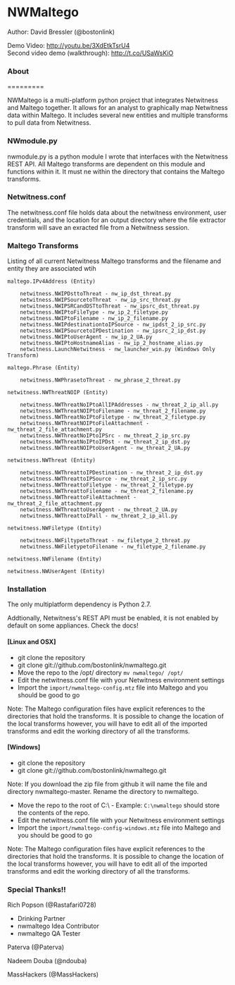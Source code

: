 ﻿NWMaltego
==========

Author: David Bressler (@bostonlink)  <br/>

Demo Video: http://youtu.be/3XdEtkTsrU4<br/>
Second video demo (walkthrough): http://t.co/USaWsKiO

### About
=========


NWMaltego is a multi-platform python project that integrates Netwitness and Maltego together.  It allows for an analyst to graphically map Netwitness data within Maltego.  It includes several new entities and multiple transforms to pull data from Netwitness.

### NWmodule.py

nwmodule.py is a python module I wrote that interfaces with the Netwitness REST API.  All Maltego transforms are dependent on this module and functions within it.  It must ne within the directory that contains the Maltego transforms.

### Netwitness.conf

The netwitness.conf file holds data about the netwitness environment, user credentials, and the location for an output directory where the file extractor transform will save an exracted file from a Netwitness session.

### Maltego Transforms

Listing of all current Netwitness Maltego transforms and the filename and entity they are associated wtih
```
maltego.IPv4Address (Entity)

    netwitness.NWIPDsttoThreat - nw_ip_dst_threat.py
    netwitness.NWIPSourcetoThreat - nw_ip_src_threat.py
    netwitness.NWIPSRCandDSTtoThreat - nw_ipsrc_dst_threat.py
    netwitness.NWIPtoFileType - nw_ip_2_filetype.py
    netwitness.NWIPtoFilename - nw_ip_2_filename.py
    netwitness.NWIPdestinationtoIPSource - nw_ipdst_2_ip_src.py
    netwitness.NWIPSourcetoIPDestination - nw_ipsrc_2_ip_dst.py
    netwitness.NWIPtoUserAgent - nw_ip_2_UA.py
    netwitness.NWIPtoHostnameAlias - nw_ip_2_hostname_alias.py
    netwitness.LaunchNetwitness - nw_launcher_win.py (Windows Only Transform)

maltego.Phrase (Entity)

    netwitness.NWPhrasetoThreat - nw_phrase_2_threat.py

netwitness.NWThreatNOIP (Entity)
    
    netwitness.NWThreatNoIPtoAllIPAddresses - nw_threat_2_ip_all.py
    netwitness.NWThreatNOIPtoFilename - nw_threat_2_filename.py
    netwitness.NWThreatNoIPtoFiletype - nw_threat_2_filetype.py
    netwitness.NWThreatNOIPtoFileAttachment - nw_threat_2_file_attachment.py
    netwitness.NWThreatNoIPtoIPSrc - nw_threat_2_ip_src.py
    netwitness.NWThreatNoIPtoIPDst - nw_threat_2_ip_dst.py
    netwitness.NWThreatNOIPtoUserAgent - nw_threat_2_UA.py

netwitness.NWThreat (Entity)

    netwitness.NWThreattoIPDestination - nw_threat_2_ip_dst.py
    netwitness.NWThreattoIPSource - nw_threat_2_ip_src.py
    netwitness.NWThreattoFiletype - nw_threat_2_filetype.py
    netwitness.NWThreattoFilename - nw_threat_2_filename.py
    netwitness.NWThreattoFileAttachment - nw_threat_2_file_attachment.py
    netwitness.NWThreattoUserAgent - nw_threat_2_UA.py
    netwitness.NWThreattoIPall - nw_threat_2_ip_all.py

netwitness.NWFiletype (Entity)

    netwitness.NWFiltypetoThreat - nw_filetype_2_threat.py
    netwitness.NWFiletypetoFilename - nw_filetype_2_filename.py

netwitness.NWFilename (Entity)

netwitness.NWUserAgent (Entity)
```

### Installation

The only multiplatform dependency is Python 2.7.

Addtionally, Netwitness's REST API must be enabled, it is not enabled by default on some appliances. Check the docs!

#### [Linux and OSX]

* git clone the repository  
* git clone git://github.com/bostonlink/nwmaltego.git
* Move the repo to the /opt/ directory `mv nwmaltego/ /opt/`
* Edit the netwitness.conf file with your Netwitness environment settings
* Import the `import/nwmaltego-config.mtz` file into Maltego and you should be good to go

Note: The Maltego configuration files have explicit references to the directories that hold the transforms.
It is possible to change the location of the local transforms however, you will have to edit all of the imported
transforms and edit the working directory of all the transforms.

#### [Windows]

* git clone the repository
* git clone git://github.com/bostonlink/nwmaltego.git

Note: If you download the zip file from github it will name the file and directory nwmaltego-master. Rename the directory to nwmaltego.

* Move the repo to the root of C:\ - Example: `C:\nwmaltego` should store the contents of the repo.
* Edit the netwitness.conf file with your Netwitness environment settings
* Import the `import/nwmaltego-config-windows.mtz` file into Maltego and you should be good to go

Note: The Maltego configuration files have explicit references to the directories that hold the transforms.
It is possible to change the location of the local transforms however, you will have to edit all of the imported
transforms and edit the working directory of all the transforms.

### Special Thanks!!

Rich Popson (@Rastafari0728)
* Drinking Partner
* nwmaltego Idea Contributor
* nwmaltego QA Tester

Paterva (@Paterva)

Nadeem Douba (@ndouba)

MassHackers (@MassHackers)
